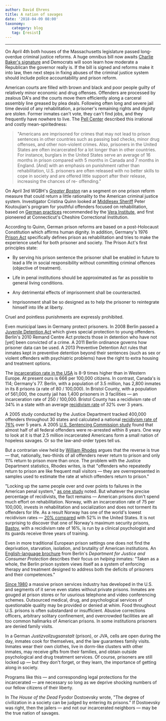 ```yaml
---
author: David Ehrens
title: A nation of savages
date: '2018-04-09 08:00'
taxonomy:
   category: blog
   tag: [resist]
---
```

---
On April 4th both houses of the Massachusetts legislature passed long-overdue criminal justice reforms. A huge omnibus bill now awaits [Charlie Baker's signature](https://www.bostonglobe.com/metro/2018/04/04/mass-legislature-sending-charlie-baker-sweeping-criminal-justice-bill/BY4Mn0UquTPlueh3G45pRJ/story.html) and Democrats will soon learn how moderate a Republican the governor really is. If the bill is signed and reforms make it into law, then next steps in fixing abuses of the criminal justice system should include police accountability and prison reform.

American courts are filled with brown and black and poor people guilty of relatively minor economic and drug offenses. Offenders are processed by zealous DA's and the courts move them efficiently along a carceral assembly line greased by plea deals. Following often long and severe jail time devoid of any rehabilitation, a prisoner's remaining rights and dignity are stolen. Former inmates can't vote, they can't find jobs, and they frequently have nowhere to live. The [Pell Center](http://www.salve.edu/sites/default/files/filesfield/documents/Incarceration_and_Recidivism.pdf) described this irrational and costly mean-spiritedness:

> "Americans are imprisoned for crimes that may not lead to prison sentences in other countries such as passing bad checks, minor drug offenses, and other non-violent crimes. Also, prisoners in the United States are often incarcerated for a lot longer than in other countries. For instance, burglars in the United States serve an average of 16 months in prison compared with 5 months in Canada and 7 months in England. \[And\] with an emphasis on punishment rather than rehabilitation, U.S. prisoners are often released with no better skills to cope in society and are offered little support after their release, increasing the chances of re- offending."

On April 3rd WGBH's *[Greater Boston](https://video.wgbh.org/video/3011103990/)* ran a segment on one prison reform measure that could return a little rationality to the American criminal justice system. Investigator Cristina Quinn looked at [Middlesex Sheriff](https://www.bostonglobe.com/metro/2017/01/14/cullen/f2LHphze5TG3pZVpzBYjUN/story.html) Peter Koutoujian's program for youthful offenders focused on rehabilitation, based on [German practices](https://www.themarshallproject.org/2015/06/19/how-germany-treats-juveniles#.XW879dpTG) recommended by the [Vera Institute](https://www.vera.org/massachusetts), and first pioneered at Connecticut's Cheshire Correctional Institution.

According to Quinn, German prison reforms are based on a post-Holocaust Constitution which affirms human dignity. In addition, Germany's 1976 [Prison Act](https://www.gesetze-im-internet.de/englisch_stvollzg/englisch_stvollzg.pdf) specifically defines prison as rehabilitation and tries to make the experience useful for both prisoner and society. The Prison Act's first principles state:

-   By serving his prison sentence the prisoner shall be enabled in future to lead a life in social responsibility without committing criminal offences (objective of treatment).

-   Life in penal institutions should be approximated as far as possible to general living conditions.

-   Any detrimental effects of imprisonment shall be counteracted.

-   Imprisonment shall be so designed as to help the prisoner to reintegrate himself into life at liberty.

Cruel and pointless punishments are expressly prohibited.

Even municipal laws in Germany protect prisoners. In 2008 Berlin passed a [Juvenile Detention Act](https://www.berlin.de/justizvollzug/_assets/senjustv/sonstiges/broschuere-justizvollzug-englisch.pdf) which gives special protection to young offenders. Berlin's 2010 Remand Centre Act protects those in detention who have not \[yet\] been convicted of a crime. A 2011 Berlin ordinance governs how prisoner data can be used. A 2013 Preventive Detention Act rules that inmates kept in preventive detention beyond their sentences (such as sex or violent offenders with psychiatric problems) have the right to extra housing and treatment options.

The [incarceration rate in the USA](http://www.prisonstudies.org/highest-to-lowest/prison_population_rate?field_region_taxonomy_tid=22) is 8-9 times higher than in Western Europe. At present ours is 666 per 100,000 citizens. In contrast, Canada's is 114; Germany's 77. Berlin, with a population of 3.5 million, has 2,800 inmates in its 8 prisons (a rate of 80 / 100,000). In Bristol County, with a population of 561,000, the county jail has 1,400 prisoners in 3 facilities — an incarceration rate of 250 / 100,000. Bristol County has a recidivism rate of 34% in a state with an average [recidivism rate](https://www.mass.gov/files/documents/2017/10/16/Recidivism_Rates_2013_Releases_3Year.pdf) of 32% over 3 years.

A 2005 study conducted by the Justice Department tracked 400,000 offenders throughout 30 states and calculated a national [recidivism rate of 76%](https://www.bjs.gov/content/pub/pdf/rprts05p0510_st.pdf) over 5 years. A 2005 [U.S. Sentencing Commission study](https://www.ussc.gov/about/news/press-releases/march-9-2016) found that almost half of all federal offenders were re-arrested within 8 years. One way to look at it is that 2.5 million incarcerated Americans form a small nation of hopeless savages. Or so the law-and-order types tell us.

But a contrarian view held by [William Rhodes](http://blogs.lse.ac.uk/usappblog/2014/10/17/american-prisons-are-not-a-revolving-door-most-released-offenders-never-return/) argues that the reverse is true — that, nationally, two-thirds of all offenders never return to prison and only 11% return to prison more than once. The problem with the Justice Department statistics, Rhodes writes, is that "offenders who repeatedly return to prison are like frequent mall visitors — they are overrepresented in samples used to estimate the rate at which offenders return to prison."

"Locking up the same people over and over points to failures in the American penal system," [as one study](http://www.salve.edu/sites/default/files/filesfield/documents/Incarceration_and_Recidivism.pdf) noted. But whatever the precise percentage of recidivists, the fact remains — American prisons don't spend much effort on rehabilitation. Norway, with an incarceration rate of 75 per 100,000, invests in rehabilitation and socialization and does not torment its offenders for life. As a result Norway has one of the world's lowest recidivism rates — [20% compared](http://www.salve.edu/sites/default/files/filesfield/documents/Incarceration_and_Recidivism.pdf) with 52% in the United States. It is not surprising to discover that one of Norway's maximum security prisons, [Bastoy](https://www.theguardian.com/society/2013/feb/25/norwegian-prison-inmates-treated-like-people), with a recidivism rate of 16%, is run by a clinical psychologist and its guards receive three years of training.

Even in more traditional European prison settings one does not find the deprivation, starvation, isolation, and brutality of American institutions. An [English-language brochure](https://www.berlin.de/justizvollzug/_assets/senjustv/sonstiges/broschuere-justizvollzug-englisch.pdf) from Berlin's *Department for Justice and Consumer Protection* describes their focus on *helping* inmates: "Taken as a whole, the Berlin prison system views it­self as a system of enforcing therapy and treatment designed to address both the deficits of prisoners and their competences."

[Since 1980](https://www.prisonlegalnews.org/news/2012/jan/15/the-societal-impact-of-the-prison-industrial-complex-or-incarceration-for-fun-and-profitmostly-profit/) a massive prison services industry has developed in the U.S. and segments of it serve even states without private prisons. Inmates are gouged at prison stores or for usurious telephone and video conferencing schemes. Outsourced medical, drug, and psychological services of questionable quality may be provided or denied at whim. Food throughout U.S. prisons is often substandard or insufficient. Abusive corrections officers, arbitrary solitary confinement, and overcrowded facilities are all too common hallmarks of American prisons. In some institutions prisoners are denied family visits.

In a German *Justizvollzugsanstalt* (prison), or JVA, cells are open during the day, inmates cook for themselves, and the law guarantees family visits. Inmates wear their own clothes, live in dorm-like clusters with other inmates, may receive gifts from their families, and obtain outside psychological and drug treatment services. Of course, prisoners are still locked up — but they don't forget, or they learn, the importance of getting along in society.

Programs like this — and corresponding legal protections for the incarcerated — are necessary so long as we deprive shocking numbers of our fellow citizens of their liberty.

In *The House of the Dead* Fyodor Dostoevsky wrote, "The degree of civilization in a society can be judged by entering its prisons." If Dostoevsky was right, then the jailers — and not our incarcerated neighbors — may be the true nation of savages.
